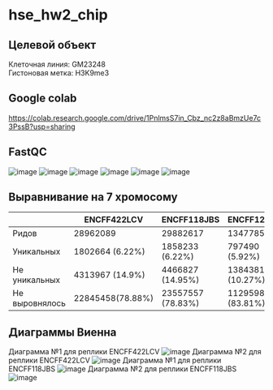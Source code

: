 # hse_hw2_chip
## Целевой объект
Клеточная линия: GM23248  
Гистоновая метка: H3K9me3
## Google colab
https://colab.research.google.com/drive/1PnlmsS7in_Cbz_nc2z8aBmzUe7c3PssB?usp=sharing
## FastQC
![image](https://user-images.githubusercontent.com/93263163/157728687-11fe19cf-5455-4e1c-bd16-699bee4bf039.png)
![image](https://user-images.githubusercontent.com/93263163/157729271-86886c87-8a22-4a1b-a777-8b3ed785f8b5.png)
![image](https://user-images.githubusercontent.com/93263163/157729127-dfb41e70-9876-4a58-8f5b-cbfaf86c6e2f.png)
![image](https://user-images.githubusercontent.com/93263163/157729353-a740a757-c3bb-4d38-9607-9a0e4d0d1cac.png)
![image](https://user-images.githubusercontent.com/93263163/157729413-c300277e-cb04-4188-a5cd-932b74459a1f.png)
![image](https://user-images.githubusercontent.com/93263163/157729503-ac553e0f-ff09-478a-8a45-e4776bc65066.png)
## Выравнивание на 7 хромосому
||ENCFF422LCV|ENCFF118JBS|ENCFF127SEC|
|----|----|----|----|
|Ридов|28962089|29882617|13477857|
|Уникальных|1802664 (6.22%)|1858233 (6.22%)|797490 (5.92%)|
|Не уникальных|4313967 (14.9%)|4466827 (14.95%)|1384381 (10.27%)|
|Не выровнялось|22845458(78.88%)|23557557 (78.83%)|11295986 (83.81%)|
## Диаграммы Виенна
Диаграмма №1 для реплики ENCFF422LCV
![image](https://user-images.githubusercontent.com/93263163/157729581-0d2433c1-2aca-40aa-be00-b396d7de7006.png)
Диаграмма №2 для реплики ENCFF422LCV
![image](https://user-images.githubusercontent.com/93263163/157729843-b3ae254f-fa45-43b3-aea9-0e28fd70d63b.png)
Диаграмма №1 для реплики ENCFF118JBS 
![image](https://user-images.githubusercontent.com/93263163/157730110-9559cc33-efef-4b92-9a39-ad9ec789c2d6.png)
Диаграмма №2 для реплики ENCFF118JBS
![image](https://user-images.githubusercontent.com/93263163/157730121-2e71eab9-90de-4185-8c9d-8602830f82fe.png)
